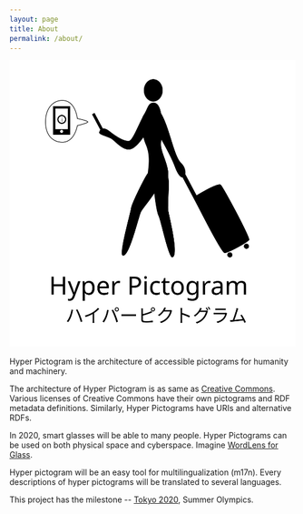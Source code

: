 ```yaml
---
layout: page
title: About
permalink: /about/
---
```


![The logo of Hyper Pictogram](/hyper_pictogram_logo.svg)

Hyper Pictogram is the architecture of accessible pictograms for humanity and machinery.

The architecture of Hyper Pictogram is as same as [Creative Commons]. Various licenses of Creative Commons have their own pictograms and RDF metadata definitions. Similarly, Hyper Pictograms have URIs and alternative RDFs.

In 2020, smart glasses will be able to many people. Hyper Pictograms can be used on both physical space and cyberspace. Imagine [WordLens for Glass].

Hyper pictogram will be an easy tool for multilingualization (m17n). Every descriptions of hyper pictograms will be translated to several languages.

This project has the milestone -- [Tokyo 2020], Summer Olympics.

[Creative Commons]: http://creativecommons.org/
[Tokyo 2020]: http://tokyo2020.jp/en/
[WordLens for Glass]: https://www.youtube.com/watch?v=pZKWW3rzT2Q
